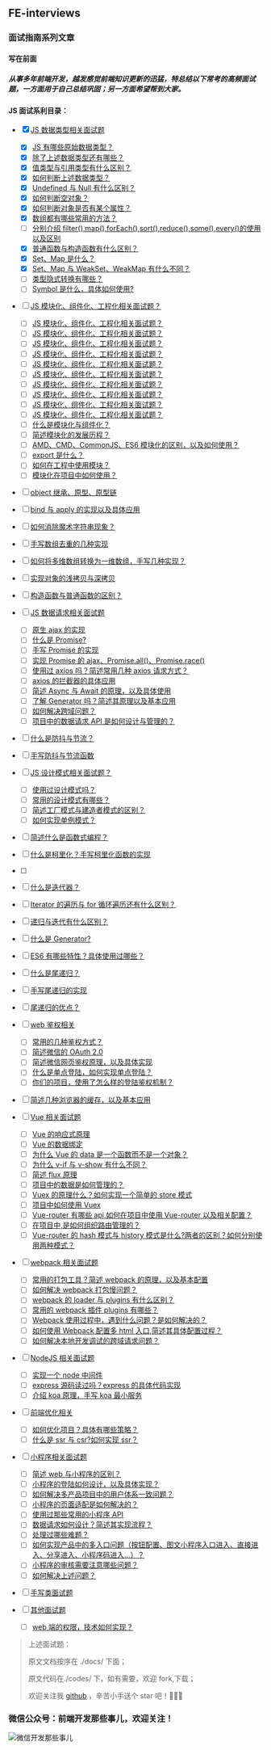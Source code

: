 ## FE-interviews

### 面试指南系列文章

#### 写在前面

##### 从事多年前端开发，越发感觉前端知识更新的迅猛，特总结以下常考的高频面试题，一方面用于自己总结巩固；另一方面希望帮到大家。

#### JS 面试系利目录：

- [x] [JS 数据类型相关面试题](./docs/1.md)
  - [x] [JS 有哪些原始数据类型？](/docs/1.md#)
  - [x] [除了上述数据类型还有哪些？](/docs/1.md#)
  - [x] [值类型与引用类型有什么区别？](/docs/1.md#)
  - [x] [如何判断上述数据类型？](/docs/1.md#)
  - [x] [Undefined 与 Null 有什么区别？](/docs/1.md#)
  - [x] [如何判断空对象？](/docs/1.md#)
  - [x] [如何判断对象是否有某个属性？](/docs/1.md#)
  - [x] [数组都有哪些常用的方法？](/docs/1.md#)
  - [ ] [分别介绍 filter(),map(),forEach(),sort(),reduce(),some(),every()的使用以及区别](./docs/1.md)
  - [x] [普通函数与构造函数有什么区别？](/docs/1.md#)
  - [x] [Set、Map 是什么？](/docs/1.md#)
  - [x] [Set、Map 与 WeakSet、WeakMap 有什么不同？](/docs/1.md#)
  - [ ] [类型隐式转换有哪些？](./docs/1.md)
  - [ ] [Symbol 是什么，具体如何使用?](./docs/1.md)
- [ ] [JS 模块化、组件化、工程化相关面试题？](./docs/2.md)

  - [ ] [JS 模块化、组件化、工程化相关面试题？](./docs/2.md)
  - [ ] [JS 模块化、组件化、工程化相关面试题？](./docs/2.md)
  - [ ] [JS 模块化、组件化、工程化相关面试题？](./docs/2.md)
  - [ ] [JS 模块化、组件化、工程化相关面试题？](./docs/2.md)
  - [ ] [JS 模块化、组件化、工程化相关面试题？](./docs/2.md)
  - [ ] [JS 模块化、组件化、工程化相关面试题？](./docs/2.md)
  - [ ] [JS 模块化、组件化、工程化相关面试题？](./docs/2.md)
  - [ ] [JS 模块化、组件化、工程化相关面试题？](./docs/2.md)
  - [ ] [JS 模块化、组件化、工程化相关面试题？](./docs/2.md)
  - [ ] [JS 模块化、组件化、工程化相关面试题？](./docs/2.md)
  - [ ] [什么是模块化与组件化？](./docs/23.md)
  - [ ] [简述模块化的发展历程？](./docs/24.md)
  - [ ] [AMD、CMD、CommonJS、ES6 模块化的区别，以及如何使用？](./docs/25.md)
  - [ ] [export 是什么？](./docs/26.md)
  - [ ] [如何在工程中使用模块？](./docs/26.md)
  - [ ] [模块化在项目中如何使用？](./docs/27.md)

- [ ] [object 继承、原型、原型链](./docs/fe-interview2/11.md)
- [ ] [bind 与 apply 的实现以及具体应用](./docs/9.md)
- [ ] [如何消除魔术字符串现象？](./docs/4.md)
- [ ] [手写数组去重的几种实现](./docs/6.md)
- [ ] [如何将多维数组转换为一维数组，手写几种实现？](./docs/7.md)
- [ ] [实现对象的浅拷贝与深拷贝](./docs/10.md)
- [ ] [构造函数与普通函数的区别？](./docs/12.md)
- [ ] [JS 数据请求相关面试题](./docs/1.md)
  - [ ] [原生 ajax 的实现](./docs/13.md)
  - [ ] [什么是 Promise?](./docs/14.md)
  - [ ] [手写 Promise 的实现](./docs/15.md)
  - [ ] [实现 Promise 的 ajax、Promise.all()、Promise.race()](./docs/16.md)
  - [ ] [使用过 axios 吗？简述常用几种 axios 请求方式？](./docs/17.md)
  - [ ] [axios 的拦截器的具体应用](./docs/18.md)
  - [ ] [简述 Async 与 Await 的原理，以及具体使用](./docs/19.md)
  - [ ] [了解 Generator 吗？简述其原理以及基本应用](./docs/19.md)
  - [ ] [如何解决跨域问题？](./docs/20.md)
  - [ ] [项目中的数据请求 API 是如何设计与管理的？](./docs/20.md)
- [ ] [什么是防抖与节流？](./docs/21.md)
- [ ] [手写防抖与节流函数](./docs/22.md)
- [ ] [JS 设计模式相关面试题？](./docs/28.md)
  - [ ] [使用过设计模式吗？](./docs/28.md)
  - [ ] [常用的设计模式有哪些？](./docs/29.md)
  - [ ] [简述工厂模式与建造者模式的区别？](./docs/30.md)
  - [ ] [如何实现单例模式？](./docs/31.md)
- [ ] [简述什么是函数式编程？](./docs/32.md)
- [ ] [什么是柯里化？手写柯里化函数的实现](./docs/33.md)
- [ ]
- [ ] [什么是迭代器？](./docs/34.md)
- [ ] [Iterator 的遍历与 for 循环遍历还有什么区别？](./docs/35.md)
- [ ] [递归与迭代有什么区别？](./docs/36.md)
- [ ] [什么是 Generator?](./docs/37.md)
- [ ] [ES6 有哪些特性？具体使用过哪些？](./docs/38.md)
- [ ] [什么是尾递归？](./docs/40.md)
- [ ] [手写尾递归的实现](./docs/41.md)
- [ ] [尾递归的优点？](./docs/42.md)
- [ ] [web 鉴权相关](./docs/42.md)
  - [ ] [常用的几种鉴权方式？](./docs/43.md)
  - [ ] [简述微信的 OAuth 2.0](./docs/44.md)
  - [ ] [简述微信网页鉴权原理，以及具体实现](./docs/45.md)
  - [ ] [什么是单点登陆，如何实现单点登陆？](./docs/46.md)
  - [ ] [你们的项目，使用了怎么样的登陆鉴权机制？](./docs/46.md)
- [ ] [简述几种浏览器的缓存，以及基本应用](./docs/47.md)
- [ ] [Vue 相关面试题](./docs/48.md)
  - [ ] [Vue 的响应式原理](./docs/48.md)
  - [ ] [Vue 的数据绑定](./docs/49.md)
  - [ ] [为什么 Vue 的 data 是一个函数而不是一个对象？](./docs/49.md)
  - [ ] [为什么 v-if 与 v-show 有什么不同？](./docs/49.md)
  - [ ] [简述 flux 原理](./docs/51.md)
  - [ ] [项目中的数据是如何管理的？](./docs/50.md)
  - [ ] [Vuex 的原理什么？如何实现一个简单的 store 模式](./docs/52.md)
  - [ ] [项目中如何使用 Vuex](./docs/52.md)
  - [ ] [Vue-router 有哪些 api,如何在项目中使用 Vue-router 以及相关配置？](./docs/58.md)
  - [ ] [在项目中,是如何组织路由管理的？](./docs/66.md)
  - [ ] [Vue-router 的 hash 模式与 history 模式是什么?两者的区别？如何分别使用两种模式？](./docs/59.md)
- [ ] [webpack 相关面试题](./docs/53.md)
  - [ ] [常用的打包工具？简述 webpack 的原理，以及基本配置](./docs/53.md)
  - [ ] [如何解决 webpack 打包慢问题？](./docs/54.md)
  - [ ] [webpack 的 loader 与 plugins 有什么区别？](./docs/55.md)
  - [ ] [常用的 webpack 插件 plugins 有哪些？](./docs/56.md)
  - [ ] [Webpack 使用过程中，遇到什么问题？是如何解决的？](./docs/56.md)
  - [ ] [如何使用 Webpack 配置多 html 入口,简述其具体配置过程？](./docs/56.md)
  - [ ] [如何解决本地开发调试的跨域请求问题？](./docs/56.md)
- [ ] [NodeJS 相关面试题](./docs/62.md)
  - [ ] [实现一个 node 中间件](./docs/62.md)
  - [ ] [express 源码读过吗？express 的具体代码实现](./docs/63.md)
  - [ ] [介绍 koa 原理，手写 koa 最小服务](./docs/64.md)
- [ ] [前端优化相关](./docs/64.md)
  - [ ] [如何优化项目？具体有哪些策略？](./docs/60.md)
  - [ ] [什么是 ssr 与 csr?如何实现 ssr？](./docs/61.md)
- [ ] [小程序相关面试题](./docs/65.md)
  - [ ] [简述 web 与小程序的区别？](./docs/65.md)
  - [ ] [小程序的登陆如何设计，以及具体实现？](./docs/65.md)
  - [ ] [如何解决多产品项目中的用户体系一致问题？](./docs/65.md)
  - [ ] [小程序的页面适配是如何解决的？](./docs/65.md)
  - [ ] [使用过那些常用的小程序 API](./docs/65.md)
  - [ ] [数据请求如何设计？简述其实现流程？](./docs/65.md)
  - [ ] [处理过哪些难题？](./docs/65.md)
  - [ ] [如何实现产品中的多入口问题（按钮配置、图文小程序入口进入、直接进入、分享进入、小程序码进入...）？](./docs/65.md)
  - [ ] [小程序的审核需要注意哪些问题？](./docs/65.md)
  - [ ] [如何解决上述问题？](./docs/65.md)
- [ ] [手写类面试题](./docs/1.md)
- [ ] [其他面试题](./docs/1.md)
  - [ ] [web 端的权限，技术如何实现？](./docs/57.md)

> 上述面试题：
>
> 原文文档按序在 ./docs/ 下面；
>
> 原文代码在./codes/ 下，如有需要，欢迎 fork,下载；
>
> 欢迎关注我 [github](https://github.com/wumingwei/FE-interviews) ，辛苦小手送个 star 吧！🙂😊😊

### 微信公众号：前端开发那些事儿，欢迎关注！

![微信开发那些事儿](https://s1.ax1x.com/2020/03/30/GnwTeI.gif)
